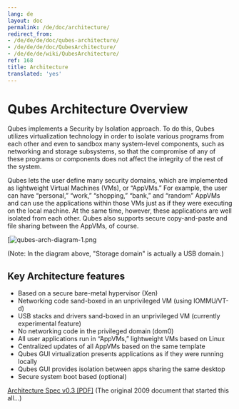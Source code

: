 ```yaml
---
lang: de
layout: doc
permalink: /de/doc/architecture/
redirect_from:
- /de/de/de/doc/qubes-architecture/
- /de/de/de/doc/QubesArchitecture/
- /de/de/de/wiki/QubesArchitecture/
ref: 168
title: Architecture
translated: 'yes'
---
```


Qubes Architecture Overview
===========================

Qubes implements a Security by Isolation approach. To do this, Qubes utilizes virtualization technology in order to isolate various programs from each other and even to sandbox many system-level components, such as networking and storage subsystems, so that the compromise of any of these programs or components does not affect the integrity of the rest of the system.

Qubes lets the user define many security domains, which are implemented as lightweight Virtual Machines (VMs), or “AppVMs.” For example, the user can have “personal,” “work,” “shopping,” “bank,” and “random” AppVMs and can use the applications within those VMs just as if they were executing on the local machine. At the same time, however, these applications are well isolated from each other. Qubes also supports secure copy-and-paste and file sharing between the AppVMs, of course.

[![qubes-arch-diagram-1.png](/de/attachment/wiki/QubesArchitecture/qubes-arch-diagram-1.png)

(Note: In the diagram above, "Storage domain" is actually a USB domain.)

Key Architecture features
-------------------------

-   Based on a secure bare-metal hypervisor (Xen)
-   Networking code sand-boxed in an unprivileged VM (using IOMMU/VT-d)
-   USB stacks and drivers sand-boxed in an unprivileged VM (currently experimental feature)
-   No networking code in the privileged domain (dom0)
-   All user applications run in “AppVMs,” lightweight VMs based on Linux
-   Centralized updates of all AppVMs based on the same template
-   Qubes GUI virtualization presents applications as if they were running locally
-   Qubes GUI provides isolation between apps sharing the same desktop
-   Secure system boot based (optional)

[Architecture Spec v0.3 [PDF]](/de/attachment/wiki/QubesArchitecture/arch-spec-0.3.pdf) (The original 2009 document that started this all...)